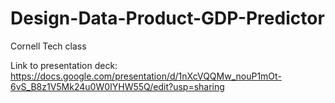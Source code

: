 # Design-Data-Product-GDP-Predictor
Cornell Tech class


Link to presentation deck:
https://docs.google.com/presentation/d/1nXcVQQMw_nouP1mOt-6vS_B8z1V5Mk24u0W0IYHW55Q/edit?usp=sharing